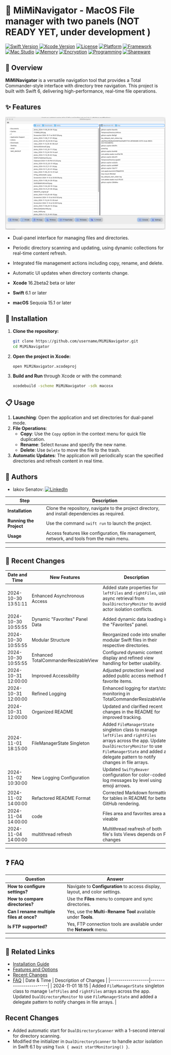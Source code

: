 
# 📁 MiMiNavigator - MacOS File manager with two panels (NOT READY YET, under development )


[![Swift Version](https://img.shields.io/badge/Swift-6.0-blue.svg)](https://swift.org)
[![Xcode Version](https://img.shields.io/badge/Xcode-16.1-blue.svg)](https://developer.apple.com/xcode/)
[![License](https://img.shields.io/badge/License-MIT-lightgrey.svg)](LICENSE)
[![Platform](https://img.shields.io/badge/Platform-macOS-blue.svg)](https://www.apple.com/macos/)
[![Framework](https://img.shields.io/badge/Framework-SwiftUI-blueviolet.svg)](https://developer.apple.com/xcode/swiftui/)
[![Mac Studio](https://img.shields.io/badge/Device-Mac_Studio_M2Max-orange.svg)](https://www.apple.com/mac-studio/)
[![Memory](https://img.shields.io/badge/RAM-32_GB-brightgreen.svg)]()
[![Encryption](https://img.shields.io/badge/Encryption-Enabled-green.svg)]()
[![Programming](https://img.shields.io/badge/Type-Free_Programming-lightblue.svg)]()
[![Shareware](https://img.shields.io/badge/License-Shareware-yellow.svg)]()
## 📖 Overview
**MiMiNavigator** is a versatile navigation tool that provides a Total Commander-style interface with directory tree navigation. This project is built with Swift 6, delivering high-performance, real-time file operations.




## ✨ Features

![Current Stage](/docs/preview.png?raw=true "current")

- Dual-panel interface for managing files and directories.
- Periodic directory scanning and updating, using dynamic collections for real-time content refresh.
- Integrated file management actions including copy, rename, and delete.
- Automatic UI updates when directory contents change.


- **Xcode** 16.2beta2 beta or later
- **Swift** 6.1 or later
- **macOS** Sequoia 15.1 or later

## 🚀 Installation

1. **Clone the repository:**
   ```bash
   git clone https://github.com/username/MiMiNavigator.git
   cd MiMiNavigator
   ```
2. **Open the project in Xcode:**
   ```bash
   open MiMiNavigator.xcodeproj
   ```
3. **Build and Run** through Xcode or with the command:
   ```bash
   xcodebuild -scheme MiMiNavigator -sdk macosx
   ```

## 📋 Usage

1. **Launching**: Open the application and set directories for dual-panel mode.
2. **File Operations**:
    - **Copy**: Use the `Copy` option in the context menu for quick file duplication.
    - **Rename**: Select `Rename` and specify the new name.
    - **Delete**: Use `Delete` to move the file to the trash.
3. **Automatic Updates**: The application will periodically scan the specified directories and refresh content in real time.

## 👤 Authors

- Iakov Senatov:
  [![LinkedIn](https://img.shields.io/badge/LinkedIn-blue.svg?logo=linkedin&colorB=555)](https://www.linkedin.com/in/iakov-senatov-07060765)

| Step                    | Description                                                                                    |
|-------------------------|------------------------------------------------------------------------------------------------|
| **Installation**        | Clone the repository, navigate to the project directory, and install dependencies as required. |
| **Running the Project** | Use the command `swift run` to launch the project.                                             |
| **Usage**               | Access features like configuration, file management, network, and tools from the main menu.    |

---

## 📅 Recent Changes

| Date and Time         | New Features                           | Description                                                                                                               |
|-----------------------|----------------------------------------|---------------------------------------------------------------------------------------------------------------------------|
| 2024-10-30 13:51:11   | Enhanced Asynchronous Access           | Added state properties for `leftFiles` and `rightFiles`, using async retrieval from `DualDirectoryMonitor` to avoid actor isolation conflicts. |
| 2024-10-30 10:55:55   | Dynamic "Favorites" Panel Data         | Added dynamic data loading in the "Favorites" panel.                                                                      |
| 2024-10-30 10:55:55   | Modular Structure                      | Reorganized code into smaller, modular Swift files in their respective directories.                                       |
| 2024-10-30 10:55:55   | Enhanced TotalCommanderResizableView   | Configured dynamic content display and refined view handling for better usability.                                        |
| 2024-10-31 12:00:00   | Improved Accessibility                 | Adjusted protection level and added public access method for favorite items.                                              |
| 2024-10-31 12:00:00   | Refined Logging                        | Enhanced logging for start/stop monitoring in TotalCommanderResizableView.                                                |
| 2024-10-31 12:00:00   | Organized README                       | Updated and clarified recent changes in the README for improved tracking.                                                 |
| 2024-11-01 18:15:00   | FileManagerState Singleton             | Added `FileManagerState` singleton class to manage `leftFiles` and `rightFiles` arrays across the app. Updated `DualDirectoryMonitor` to use `FileManagerState` and added a delegate pattern to notify changes in file arrays. |
| 2024-11-02 10:30:00   | New Logging Configuration              | Updated `SwiftyBeaver` configuration for color-coded log messages by level using emoji arrows.                            |
| 2024-11-02 14:00:00   | Refactored README Format               | Corrected Markdown formatting for tables in README for better GitHub rendering.                                           |
| 2024-11-04 14:00:00   | code                                   | Files area and favorites area are vieable
| 2024-11-04 14:00:00   | multithread refresh                    | Multithread reafresh of both file's lists Views depends on FS changes
---

## ❓ FAQ

| Question                                        | Answer                                                                                     |
|-------------------------------------------------|--------------------------------------------------------------------------------------------|
| **How to configure settings?**                  | Navigate to **Configuration** to access display, layout, and color settings.               |
| **How to compare directories?**                 | Use the **Files** menu to compare and sync directories.                                    |
| **Can I rename multiple files at once?**        | Yes, use the **Multi-Rename Tool** available under **Tools**.                              |
| **Is FTP supported?**                           | Yes, FTP connection tools are available under the **Network** menu.                        |

---

## 🔗 Related Links

- [Installation Guide](#quick-start-guide)
- [Features and Options](#features-and-options)
- [Recent Changes](#recent-changes)
- [FAQ](#faq)
  | Date & Time       | Description of Changes |
  |-------------------|------------------------|
  | 2024-11-01 18:15    | Added `FileManagerState` singleton class to manage `leftFiles` and `rightFiles` arrays across the app. Updated `DualDirectoryMonitor` to use `FileManagerState` and added a delegate pattern to notify changes in file arrays. |

## Recent Changes

- Added automatic start for `DualDirectoryScanner` with a 1-second interval for directory scanning.
- Modified the initializer in `DualDirectoryScanner` to handle actor isolation in Swift 6.1 by using `Task { await startMonitoring() }`.
